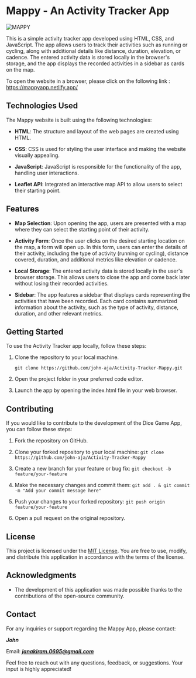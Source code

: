 # Mappy - An Activity Tracker App

![MAPPY](https://github.com/john-aja/Activity-Tracker-Mappy/assets/95049418/5190a287-92ae-44ec-9d98-e8bdb8913c97)

This is a simple activity tracker app developed using HTML, CSS, and JavaScript. The app allows users to track their activities such as running or cycling, along with additional details like distance, duration, elevation, or cadence. The entered activity data is stored locally in the browser's storage, and the app displays the recorded activities in a sidebar as cards on the map.

To open the website in a browser, please click on the following link : https://mappyapp.netlify.app/

## Technologies Used

The Mappy website is built using the following technologies:

- **HTML**: The structure and layout of the web pages are created using HTML.

- **CSS**: CSS is used for styling the user interface and making the website visually appealing.

- **JavaScript**: JavaScript is responsible for the functionality of the app, handling user interactions.

- **Leaflet API**: Integrated an interactive map API to allow users to select their starting point.

## Features 

- **Map Selection**: Upon opening the app, users are presented with a map where they can select the starting point of their activity.

- **Activity Form**: Once the user clicks on the desired starting location on the map, a form will open up. In this form, users can enter the details of their activity, including the type of activity (running or cycling), distance covered, duration, and additional metrics like elevation or cadence.

- **Local Storage**: The entered activity data is stored locally in the user's browser storage. This allows users to close the app and come back later without losing their recorded activities.

- **Sidebar**: The app features a sidebar that displays cards representing the activities that have been recorded. Each card contains summarized information about the activity, such as the type of activity, distance, duration, and other relevant metrics.

## Getting Started

To use the Activity Tracker app locally, follow these steps:

1. Clone the repository to your local machine.

   ```shell
   git clone https://github.com/john-aja/Activity-Tracker-Mappy.git

   ```

2. Open the project folder in your preferred code editor.

3. Launch the app by opening the index.html file in your web browser.

## Contributing

If you would like to contribute to the development of the Dice Game App, you can follow these steps:

1. Fork the repository on GitHub.

2. Clone your forked repository to your local machine: `git clone https://github.com/john-aja/Activity-Tracker-Mappy`

3. Create a new branch for your feature or bug fix: `git checkout -b feature/your-feature`

4. Make the necessary changes and commit them: `git add . & git commit -m "Add your commit message here"`

5. Push your changes to your forked repository: `git push origin feature/your-feature`

6. Open a pull request on the original repository.

## License

This project is licensed under the [MIT License](LICENSE). You are free to use, modify, and distribute this application in accordance with the terms of the license.

## Acknowledgments

- The development of this application was made possible thanks to the contributions of the open-source community.

## Contact

For any inquiries or support regarding the Mappy App, please contact:

**_John_**

Email: ***janakiram.0695@gmail.com***

Feel free to reach out with any questions, feedback, or suggestions. Your input is highly appreciated!
